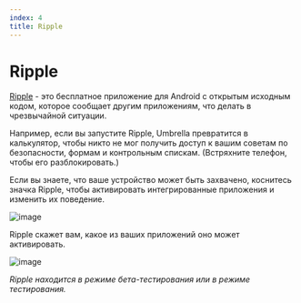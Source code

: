 ```yaml
---
index: 4
title: Ripple
---
```

# Ripple

[Ripple](https://play.google.com/store/apps/details?id=info.guardianproject.ripple&hl=en) - это бесплатное приложение для Android с открытым исходным кодом, которое сообщает другим приложениям, что делать в чрезвычайной ситуации.

Например, если вы запустите Ripple, Umbrella превратится в калькулятор, чтобы никто не мог получить доступ к вашим советам по безопасности, формам и контрольным спискам. (Встряхните телефон, чтобы его разблокировать.)

Если вы знаете, что ваше устройство может быть захвачено, коснитесь значка Ripple, чтобы активировать интегрированные приложения и изменить их поведение.

![image](ripple0.png)

Ripple скажет вам, какое из ваших приложений оно может активировать.

![image](ripple1.png)

_Ripple находится в режиме бета-тестирования или в режиме тестирования._